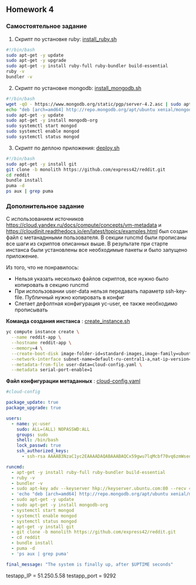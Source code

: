 
## Homework 4

### Самостоятельное задание

1. Скрипт по установке ruby: [install_ruby.sh](install_ruby.sh)

```bash
#!/bin/bash
sudo apt-get -y update
sudo apt-get -y upgrade
sudo apt-get -y install ruby-full ruby-bundler build-essential
ruby -v
bundler -v
```
2. Скрипт по установке mongodb: [install_mongodb.sh](install_ruby.sh)

```bash
#!/bin/bash
wget -qO - https://www.mongodb.org/static/pgp/server-4.2.asc | sudo apt-key add -
echo "deb [arch=amd64] http://repo.mongodb.org/apt/ubuntu xenial/mongodb-org/4.2 multiverse" | sudo tee /etc/apt/sources.list.d/mongodb-org-4.2.list
sudo apt-get -y update
sudo apt-get -y install mongodb-org
sudo systemctl start mongod
sudo systemctl enable mongod
sudo systemctl status mongod
```

3. Скрипт по деплою приложения: [deploy.sh](install_ruby.sh)
```bash
#!/bin/bash
sudo apt-get -y install git
git clone -b monolith https://github.com/express42/reddit.git
cd reddit
bundle install
puma -d
ps aux | grep puma
```

### Дополнительное задание

С использованием источников https://cloud.yandex.ru/docs/compute/concepts/vm-metadata и https://cloudinit.readthedocs.io/en/latest/topics/examples.html был создан файл с метанаднными пользователя. В секции runcmd были прописаны все шаги из скриптов описанных выше. В результате при старте инстанса были установлены все необходимые пакеты и было запущено приложение.

Из того, что не понравилось:
* Нельзя указать несколько файлов скриптов, все нужно было копировать в секцию runcmd
* При использовании user-data нельзя передавать параметр ssh-key-file. Публичный нужно копировать в конфиг
* Слетает дефолтная конфигурация yc-user, ее также необходимо прописывать

<b>Команда создания инстанса</b> : [create_instance.sh](create_instance.sh)

```bash
yc compute instance create \
  --name reddit-app \
  --hostname reddit-app \
  --memory=4 \
  --create-boot-disk image-folder-id=standard-images,image-family=ubuntu-1604-lts,size=10GB \
  --network-interface subnet-name=default-ru-central1-a,nat-ip-version=ipv4 \
  --metadata-from-file user-data=cloud-config.yaml \
  --metadata serial-port-enable=1
```

<b>Файл конфигурации метаданных</b> : [cloud-config.yaml](cloud-config.yaml)

```yaml
#cloud-config

package_update: true
package_upgrade: true

users:
  - name: yc-user
    sudo: ALL=(ALL) NOPASSWD:ALL
    groups: sudo
    shell: /bin/bash
    lock_passwd: true
    ssh_authorized_keys:
      - ssh-rsa AAAAB3NzaC1yc2EAAAADAQABAAABAQCx59gwu7lqMcbf70vq6zmWsed1z35dzs66UXCuYZgboibIRH4Qlp1l+swMHpMN0HBzXWVOVbwm0wnALBD9fL7ZDp4WjFW20VQq19wwqAm/nytgcEX9EQCDWgl1aVuVxMoCIw9N18gBBE2q4t+ibtdvbeGJynPyLfZYZvzs72+Yc+9Gvfx7xCTcInS7LzWTU7mxbBU0pYI8PgSAQf7ydRrOzmbWDvbreVQifxhxk7MjElBHQkYyB06KX06x7O3VuX9XpJhUYqpxKQtdpv/M5jYKR71VZ02jIQbF13cVsZOJnZnJ9JnFr2HqMjOQp86MJPP4uLcY8O1bKp5ppymqRUTz appuser

runcmd:
  - apt-get -y install ruby-full ruby-bundler build-essential
  - ruby -v
  - bundler -v
  - sudo apt-key adv --keyserver hkp://keyserver.ubuntu.com:80 --recv 4B7C549A058F8B6B
  - 'echo "deb [arch=amd64] http://repo.mongodb.org/apt/ubuntu xenial/mongodb-org/4.2 multiverse" | sudo tee /etc/apt/sources.list.d/mongodb-org-4.2.list'
  - sudo apt-get -y update
  - sudo apt-get -y install mongodb-org
  - systemctl start mongod
  - systemctl enable mongod
  - systemctl status mongod
  - apt-get -y install git
  - git clone -b monolith https://github.com/express42/reddit.git
  - cd reddit
  - bundle install
  - puma -d
  - 'ps aux | grep puma'

final_message: "The system is finally up, after $UPTIME seconds"
```


testapp_IP = 51.250.5.58
testapp_port = 9292
